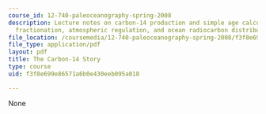 ```yaml
---
course_id: 12-740-paleoceanography-spring-2008
description: Lecture notes on carbon-14 production and simple age calculation, isotope
  fractionation, atmospheric regulation, and ocean radiocarbon distribution.
file_location: /coursemedia/12-740-paleoceanography-spring-2008/f3f8e699e86571a6b0e430eeb095a018_lec09a.pdf
file_type: application/pdf
layout: pdf
title: The Carbon-14 Story
type: course
uid: f3f8e699e86571a6b0e430eeb095a018

---
```

None